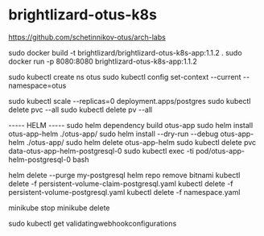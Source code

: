 # brightlizard-otus-k8s
https://github.com/schetinnikov-otus/arch-labs

sudo docker build -t brightlizard/brightlizard-otus-k8s-app:1.1.2 .
sudo docker run -p 8080:8080 brightlizard-otus-k8s-app:1.1.2

sudo kubectl create ns otus
sudo kubectl config set-context --current --namespace=otus

sudo kubectl scale --replicas=0 deployment.apps/postgres
sudo kubectl delete pvc --all
sudo kubectl delete pv --all


----- HELM -----
sudo helm dependency build otus-app
sudo helm install otus-app-helm ./otus-app/
sudo helm install --dry-run --debug otus-app-helm ./otus-app/
sudo helm delete otus-app-helm
sudo kubectl delete pvc data-otus-app-helm-postgresql-0
sudo kubectl exec -ti pod/otus-app-helm-postgresql-0 bash


helm delete --purge my-postgresql
helm repo remove bitnami
kubectl delete -f persistent-volume-claim-postgresql.yaml
kubectl delete -f persistent-volume-postgresql.yaml
kubectl delete -f namespace.yaml

minikube stop
minikube delete

sudo kubectl get validatingwebhookconfigurations